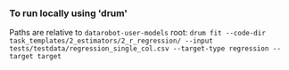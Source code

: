 
### To run locally using 'drum'
Paths are relative to `datarobot-user-models` root:
`drum fit --code-dir task_templates/2_estimators/2_r_regression/ --input tests/testdata/regression_single_col.csv --target-type regression --target target`